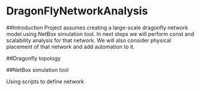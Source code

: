 # DragonFlyNetworkAnalysis

##Introduction
Project assumes creating a large-scale dragonfly network model using NetBox simulation tool. In next steps we will perform const and scalability analysis for that network. We will also consider physical placement of that network and add automation to it.

##Dragonfly topology

##NetBox simulation tool

Using scripts to define network